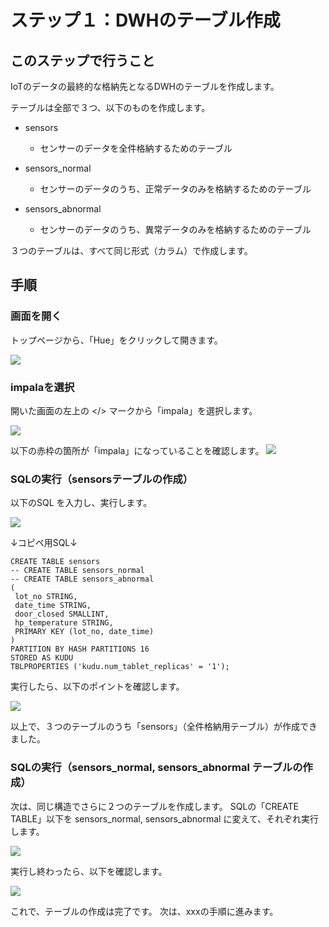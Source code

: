 # ステップ１：DWHのテーブル作成

## このステップで行うこと

IoTのデータの最終的な格納先となるDWHのテーブルを作成します。

テーブルは全部で３つ、以下のものを作成します。

- sensors
  - センサーのデータを全件格納するためのテーブル


- sensors_normal
  - センサーのデータのうち、正常データのみを格納するためのテーブル


- sensors_abnormal
  - センサーのデータのうち、異常データのみを格納するためのテーブル


３つのテーブルは、すべて同じ形式（カラム）で作成します。

## 手順

### 画面を開く

トップページから、「Hue」をクリックして開きます。

![](screenshots/Hue_open.png "")

### impalaを選択

開いた画面の左上の </> マークから「impala」を選択します。

![](screenshots/select_impala.png "")

以下の赤枠の箇所が「impala」になっていることを確認します。
![](screenshots/impala_selected.png "")

### SQLの実行（sensorsテーブルの作成）

以下のSQL を入力し、実行します。

![](screenshots/SQL.png "")

↓コピペ用SQL↓
```commandline
CREATE TABLE sensors
-- CREATE TABLE sensors_normal
-- CREATE TABLE sensors_abnormal
(
 lot_no STRING,
 date_time STRING,
 door_closed SMALLINT,
 hp_temperature STRING,
 PRIMARY KEY (lot_no, date_time)
)
PARTITION BY HASH PARTITIONS 16
STORED AS KUDU
TBLPROPERTIES ('kudu.num_tablet_replicas' = '1');

```

実行したら、以下のポイントを確認します。

![](screenshots/SQL_confirm.png "")

以上で、３つのテーブルのうち「sensors」（全件格納用テーブル）が作成できました。

### SQLの実行（sensors_normal, sensors_abnormal テーブルの作成）

次は、同じ構造でさらに２つのテーブルを作成します。
SQLの「CREATE TABLE」以下を sensors_normal, sensors_abnormal に変えて、それぞれ実行します。

![](screenshots/change_SQL.png "")

実行し終わったら、以下を確認します。

![](screenshots/SQL_confirm2.png "")

これで、テーブルの作成は完了です。
次は、xxxの手順に進みます。